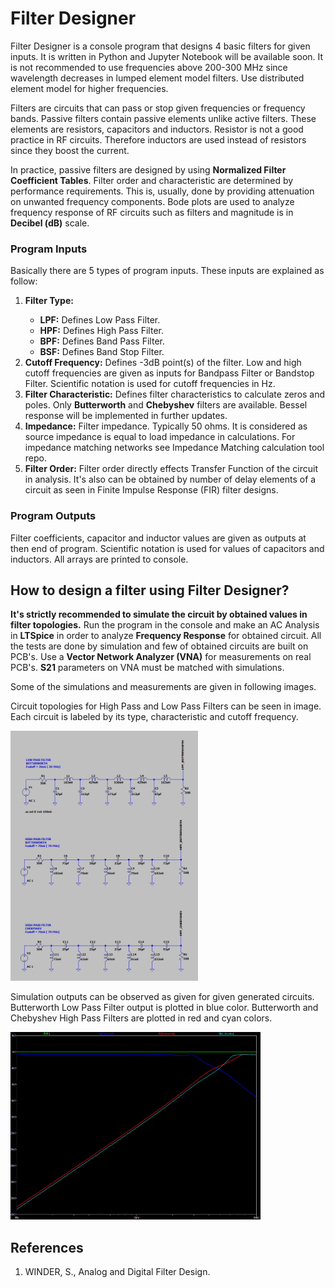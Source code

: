 <h1><b>Filter Designer</b></h1>

<p>Filter Designer is a console program that designs 4 basic filters for given inputs. It is written in Python and Jupyter Notebook will be available soon. It is not recommended to use frequencies above 200-300 MHz since wavelength decreases in lumped element model filters. Use distributed element model for higher frequencies.</p>

<p>Filters are circuits that can pass or stop given frequencies or frequency bands. Passive filters contain passive elements unlike active filters. These elements are resistors, capacitors and inductors. Resistor is not a good practice in RF circuits. Therefore inductors are used instead of resistors since they boost the current.</p>

<p>In practice, passive filters are designed by using <b>Normalized Filter Coefficient Tables</b>. Filter order and characteristic are determined by performance requirements. This is, usually, done by providing attenuation on unwanted frequency components. Bode plots are used to analyze frequency response of RF circuits such as filters and magnitude is in <b>Decibel (dB)</b> scale.</p>

<h3><b>Program Inputs</b></h3>

<p> Basically there are 5 types of program inputs. These inputs are explained as follow:</p>

<ol>
    <li> <b>Filter Type:</b> </li>
    <ul>
        <li><b>LPF:</b> Defines Low Pass Filter.</li>
        <li><b>HPF:</b> Defines High Pass Filter.</li>
        <li><b>BPF:</b> Defines Band Pass Filter.</li>
        <li><b>BSF:</b> Defines Band Stop Filter.</li>
    </ul>
    <li> <b>Cutoff Frequency:</b> Defines -3dB point(s) of the filter. Low and high cutoff frequencies are given as inputs for Bandpass Filter or Bandstop Filter. Scientific notation is used for cutoff frequencies in Hz.</li>
    <li> <b>Filter Characteristic:</b> Defines filter characteristics to calculate zeros and poles. Only <b>Butterworth</b> and <b>Chebyshev</b> filters are available. Bessel response will be implemented in further updates.</li>
    <li> <b>Impedance:</b> Filter impedance. Typically 50 ohms. It is considered as source impedance is equal to load impedance in calculations. For impedance matching networks see Impedance Matching calculation tool repo.</li>
    <li> <b>Filter Order:</b> Filter order directly effects Transfer Function of the circuit in analysis. It's also can be obtained by number of delay elements of a circuit as seen in Finite Impulse Response (FIR) filter designs. </li>
</ol>


<h3><b>Program Outputs</b></h3>

<p> Filter coefficients, capacitor and inductor values are given as outputs at then end of program. Scientific notation is used for values of capacitors and inductors. All arrays are printed to console.
</p>


<h2> How to design a filter using Filter Designer?</h2>

<p> <b>It's strictly recommended to simulate the circuit by obtained values in filter topologies.</b> Run the program in the console and make an AC Analysis in <b>LTSpice</b> in order to analyze <b>Frequency Response</b> for obtained circuit. All the tests are done by simulation and few of obtained circuits are built on PCB's. Use a <b>Vector Network Analyzer (VNA)</b> for measurements on real PCB's. <b>S21</b> parameters on VNA must be matched with simulations.</p>
<p> Some of the simulations and measurements are given in following images.</p>

<p> Circuit topologies for High Pass and Low Pass Filters can be seen in image. Each circuit is labeled by its type, characteristic and cutoff frequency.</p>
<img src="img/Simulation.png" alt="Filter topology used in simulation." style="width:300px;height:400px;">
<p> Simulation outputs can be observed as given for given generated circuits. Butterworth Low Pass Filter output is plotted in blue color. Butterworth and Chebyshev High Pass Filters are plotted in red and cyan colors.</p>
<img src="img/Simulation_Outputs.png" alt="Frequency Response in simulation." style="width:400px;height:300px;">


<h2> References </h2>

<ol>
    <li> WINDER, S., Analog and Digital Filter Design.</li>
</ol>


